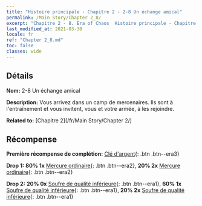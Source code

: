 ```yaml
---
title: "Histoire principale - Chapitre 2 - 2-8 Un échange amical"
permalink: /Main Story/Chapter 2_8/
excerpt: "Chapitre 2 - 8. Era of Chaos  Histoire principale - Chapitre 2_8. 2-8 Un échange amical"
last_modified_at: 2021-03-30
locale: fr
ref: "Chapter 2_8.md"
toc: false
classes: wide
---
```


## Détails

 **Nom:** 2-8 Un échange amical

 **Description:** Vous arrivez dans un camp de mercenaires. Ils sont à l'entraînement et vous invitent, vous et votre armée, à les rejoindre.

 **Related to:** [Chapitre 2](/fr/Main Story/Chapter 2/)

## Récompense

 **Première récompense de complétion:** [Clé d'argent](/fr/Items/con_693/){: .btn .btn--era3}

 **Drop 1:** **80% 1x** [Mercure ordinaire](/fr/Items/mat_8/){: .btn .btn--era2}, **20% 2x** [Mercure ordinaire](/fr/Items/mat_8/){: .btn .btn--era2}

 **Drop 2:** **20% 0x** [Soufre de qualité inférieure](/fr/Items/mat_3/){: .btn .btn--era1}, **60% 1x** [Soufre de qualité inférieure](/fr/Items/mat_3/){: .btn .btn--era1}, **20% 2x** [Soufre de qualité inférieure](/fr/Items/mat_3/){: .btn .btn--era1}

